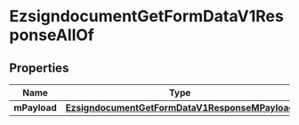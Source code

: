 

# EzsigndocumentGetFormDataV1ResponseAllOf


## Properties

| Name | Type | Description | Notes |
|------------ | ------------- | ------------- | -------------|
|**mPayload** | [**EzsigndocumentGetFormDataV1ResponseMPayload**](EzsigndocumentGetFormDataV1ResponseMPayload.md) |  |  |



